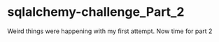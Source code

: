 # sqlalchemy-challenge_Part_2
Weird things were happening with my first attempt. Now time for part 2
